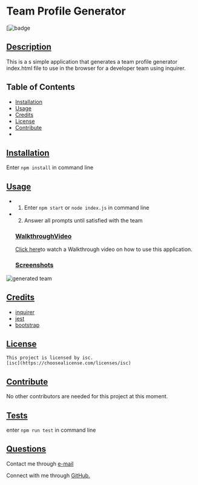 
  # Team Profile Generator
  [![badge](https://img.shields.io/badge/license-isc-blueviolet)
      
  ## [Description](table-of-conents)
  
  This is a s simple application that generates a team profile generator index.html file to use in the browser for a  developer team  using inquirer. 
 
  
  ## Table of Contents 
  
  * [Installation](#installation)
  * [Usage](#usage)
  * [Credits](#credits)
  * [License](#license)
  * [Contribute](#contribute)
  * 
  
  
  ## [Installation](#table-of-contents)

  Enter `npm install` in command line 
  
  ## [Usage](#table-of-contents)

  - 1. Enter `npm start` or `node index.js` in command line
  - 2. Answer all prompts until satisfied with the team

    ### [WalkthroughVideo](/assets/team-profile-generator-walkthrough.mp4)
    [Click here](assets/team-profile-generator-walkthrough.mp4)to watch a Walkthrough video on how to use this application.
    ### [Screenshots](/assets/functional-page.png)
  ![generated team](https://file%2B.vscode-resource.vscode-cdn.net/c%3A/Users/gemii/Desktop/projects/team-profile-generator/assets/functional-page.png?version%3D1674791710765)
  
  ## [Credits](#table-of-contents)
  
 - [inquirer](https://www.npmjs.com/package/inquirer) 
 - [jest](https://www.npmjs.com/package/jest) 
 - [bootstrap](https://getbootstrap.com) 
  
  ## [License](#table-of-contents)
  
   
    This project is licensed by isc.
    [isc](https://choosealicense.com/licenses/isc)
  
      
  
  ## [Contribute](#table-of-contents)
  
  No other contributors are needed for this project at this moment.
  
  ## [Tests](#table-of-contents)

enter `npm run test` in command line

  ## [Questions](#table-of-contents)
  
  
Contact me through [e-mail](mailto:marquez.jay444@gmail.com)

Connect with me through [GitHub.](https://www.github.com/Jay-MM)
  